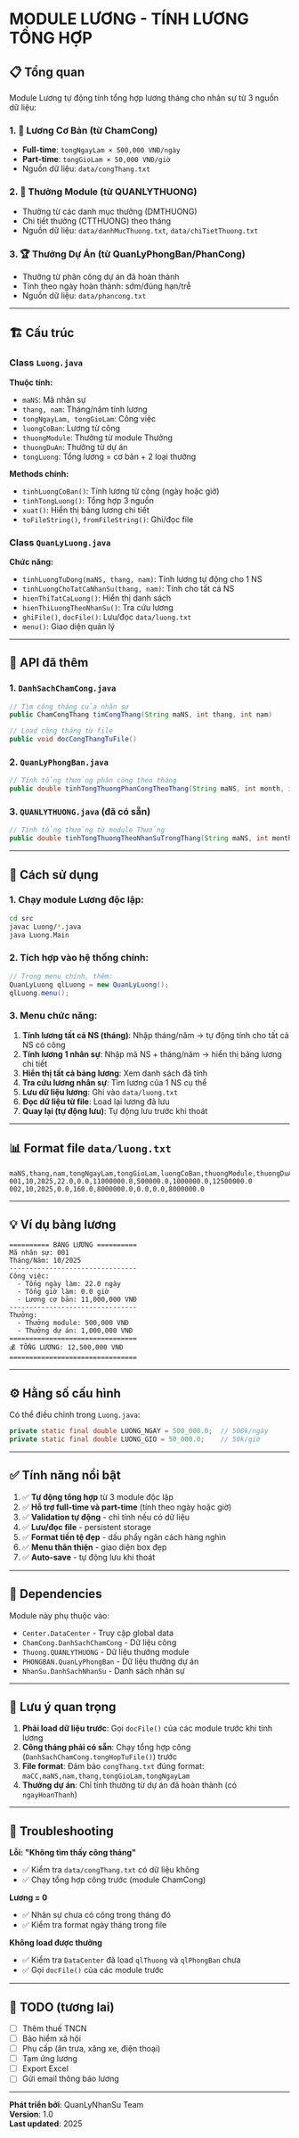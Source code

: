 # MODULE LƯƠNG - TÍNH LƯƠNG TỔNG HỢP

## 📋 Tổng quan

Module Lương tự động tính tổng hợp lương tháng cho nhân sự từ 3 nguồn dữ liệu:

### 1. 💼 Lương Cơ Bản (từ ChamCong)

- **Full-time**: `tongNgayLam × 500,000 VNĐ/ngày`
- **Part-time**: `tongGioLam × 50,000 VNĐ/giờ`
- Nguồn dữ liệu: `data/congThang.txt`

### 2. 🎁 Thưởng Module (từ QUANLYTHUONG)

- Thưởng từ các danh mục thưởng (DMTHUONG)
- Chi tiết thưởng (CTTHUONG) theo tháng
- Nguồn dữ liệu: `data/danhMucThuong.txt`, `data/chiTietThuong.txt`

### 3. 🏆 Thưởng Dự Án (từ QuanLyPhongBan/PhanCong)

- Thưởng từ phân công dự án đã hoàn thành
- Tính theo ngày hoàn thành: sớm/đúng hạn/trễ
- Nguồn dữ liệu: `data/phancong.txt`

---

## 🏗️ Cấu trúc

### Class `Luong.java`

**Thuộc tính:**

- `maNS`: Mã nhân sự
- `thang, nam`: Tháng/năm tính lương
- `tongNgayLam, tongGioLam`: Công việc
- `luongCoBan`: Lương từ công
- `thuongModule`: Thưởng từ module Thưởng
- `thuongDuAn`: Thưởng từ dự án
- `tongLuong`: Tổng lương = cơ bản + 2 loại thưởng

**Methods chính:**

- `tinhLuongCoBan()`: Tính lương từ công (ngày hoặc giờ)
- `tinhTongLuong()`: Tổng hợp 3 nguồn
- `xuat()`: Hiển thị bảng lương chi tiết
- `toFileString()`, `fromFileString()`: Ghi/đọc file

### Class `QuanLyLuong.java`

**Chức năng:**

- `tinhLuongTuDong(maNS, thang, nam)`: Tính lương tự động cho 1 NS
- `tinhLuongChoTatCaNhanSu(thang, nam)`: Tính cho tất cả NS
- `hienThiTatCaLuong()`: Hiển thị danh sách
- `hienThiLuongTheoNhanSu()`: Tra cứu lương
- `ghiFile()`, `docFile()`: Lưu/đọc `data/luong.txt`
- `menu()`: Giao diện quản lý

---

## 🔌 API đã thêm

### 1. `DanhSachChamCong.java`

```java
// Tìm công tháng của nhân sự
public ChamCongThang timCongThang(String maNS, int thang, int nam)

// Load công tháng từ file
public void docCongThangTuFile()
```

### 2. `QuanLyPhongBan.java`

```java
// Tính tổng thưởng phân công theo tháng
public double tinhTongThuongPhanCongTheoThang(String maNS, int month, int year)
```

### 3. `QUANLYTHUONG.java` (đã có sẵn)

```java
// Tính tổng thưởng từ module Thưởng
public double tinhTongThuongTheoNhanSuTrongThang(String maNS, int month, int year)
```

---

## 🚀 Cách sử dụng

### 1. Chạy module Lương độc lập:

```bash
cd src
javac Luong/*.java
java Luong.Main
```

### 2. Tích hợp vào hệ thống chính:

```java
// Trong menu chính, thêm:
QuanLyLuong qlLuong = new QuanLyLuong();
qlLuong.menu();
```

### 3. Menu chức năng:

1. **Tính lương tất cả NS (tháng)**: Nhập tháng/năm → tự động tính cho tất cả NS có công
2. **Tính lương 1 nhân sự**: Nhập mã NS + tháng/năm → hiển thị bảng lương chi tiết
3. **Hiển thị tất cả bảng lương**: Xem danh sách đã tính
4. **Tra cứu lương nhân sự**: Tìm lương của 1 NS cụ thể
5. **Lưu dữ liệu lương**: Ghi vào `data/luong.txt`
6. **Đọc dữ liệu từ file**: Load lại lương đã lưu
7. **Quay lại (tự động lưu)**: Tự động lưu trước khi thoát

---

## 📊 Format file `data/luong.txt`

```
maNS,thang,nam,tongNgayLam,tongGioLam,luongCoBan,thuongModule,thuongDuAn,tongLuong
001,10,2025,22.0,0.0,11000000.0,500000.0,1000000.0,12500000.0
002,10,2025,0.0,160.0,8000000.0,0.0,0.0,8000000.0
```

---

## 💡 Ví dụ bảng lương

```
========== BẢNG LƯƠNG ==========
Mã nhân sự: 001
Tháng/Năm: 10/2025
--------------------------------
Công việc:
  - Tổng ngày làm: 22.0 ngày
  - Tổng giờ làm: 0.0 giờ
  - Lương cơ bản: 11,000,000 VNĐ
--------------------------------
Thưởng:
  - Thưởng module: 500,000 VNĐ
  - Thưởng dự án: 1,000,000 VNĐ
================================
💰 TỔNG LƯƠNG: 12,500,000 VNĐ
================================
```

---

## ⚙️ Hằng số cấu hình

Có thể điều chỉnh trong `Luong.java`:

```java
private static final double LUONG_NGAY = 500_000.0;  // 500k/ngày
private static final double LUONG_GIO = 50_000.0;    // 50k/giờ
```

---

## ✅ Tính năng nổi bật

1. ✅ **Tự động tổng hợp** từ 3 module độc lập
2. ✅ **Hỗ trợ full-time và part-time** (tính theo ngày hoặc giờ)
3. ✅ **Validation tự động** - chỉ tính nếu có dữ liệu
4. ✅ **Lưu/đọc file** - persistent storage
5. ✅ **Format tiền tệ đẹp** - dấu phẩy ngăn cách hàng nghìn
6. ✅ **Menu thân thiện** - giao diện box đẹp
7. ✅ **Auto-save** - tự động lưu khi thoát

---

## 🔗 Dependencies

Module này phụ thuộc vào:

- `Center.DataCenter` - Truy cập global data
- `ChamCong.DanhSachChamCong` - Dữ liệu công
- `Thuong.QUANLYTHUONG` - Dữ liệu thưởng module
- `PHONGBAN.QuanLyPhongBan` - Dữ liệu thưởng dự án
- `NhanSu.DanhSachNhanSu` - Danh sách nhân sự

---

## 🎯 Lưu ý quan trọng

1. **Phải load dữ liệu trước**: Gọi `docFile()` của các module trước khi tính lương
2. **Công tháng phải có sẵn**: Chạy tổng hợp công (`DanhSachChamCong.tongHopTuFile()`) trước
3. **File format**: Đảm bảo `congThang.txt` đúng format: `maCC,maNS,nam,thang,tongGioLam,tongNgayLam`
4. **Thưởng dự án**: Chỉ tính thưởng từ dự án đã hoàn thành (có `ngayHoanThanh`)

---

## 🐛 Troubleshooting

**Lỗi: "Không tìm thấy công tháng"**

- ✅ Kiểm tra `data/congThang.txt` có dữ liệu không
- ✅ Chạy tổng hợp công trước (module ChamCong)

**Lương = 0**

- ✅ Nhân sự chưa có công trong tháng đó
- ✅ Kiểm tra format ngày tháng trong file

**Không load được thưởng**

- ✅ Kiểm tra `DataCenter` đã load `qlThuong` và `qlPhongBan` chưa
- ✅ Gọi `docFile()` của các module trước

---

## 📝 TODO (tương lai)

- [ ] Thêm thuế TNCN
- [ ] Bảo hiểm xã hội
- [ ] Phụ cấp (ăn trưa, xăng xe, điện thoại)
- [ ] Tạm ứng lương
- [ ] Export Excel
- [ ] Gửi email thông báo lương

---

**Phát triển bởi**: QuanLyNhanSu Team  
**Version**: 1.0  
**Last updated**: 2025
